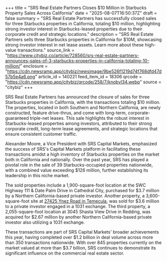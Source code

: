 +++
title = "SRS Real Estate Partners Closes $10 Million in Starbucks Property Sales Across California"
date = "2025-08-07T16:50:37Z"
draft = false
summary = "SRS Real Estate Partners has successfully closed sales for three Starbucks properties in California, totaling $10 million, highlighting strong investor interest in Starbucks-leased properties due to their corporate credit and strategic locations."
description = "SRS Real Estate Partners sells three Starbucks properties in California for $10M, showcasing strong investor interest in net lease assets. Learn more about these high-value transactions."
source_link = "https://www.citybiz.co/article/728560/srs-real-estate-partners-announces-sales-of-3-starbucks-properties-in-california-totaling-10-million/"
enclosure = "https://cdn.newsramp.app/citybiz/newsimage/9be526f1219d74f768dfd47d57b5e4a6.png"
article_id = 140221
feed_item_id = 18306
qrcode = "https://cdn.newsramp.app/citybiz/qrcode/258/7/knobvI34.webp"
source = "citybiz"
+++

<p>SRS Real Estate Partners has announced the closure of sales for three Starbucks properties in California, with the transactions totaling $10 million. The properties, located in both Southern and Northern California, are newly constructed, feature drive-thrus, and come with long-term, corporate-guaranteed triple-net leases. This sale highlights the robust interest in Starbucks-leased properties among investors, attributed to their strong corporate credit, long-term lease agreements, and strategic locations that ensure consistent customer traffic.</p><p>Alexander Moore, a Vice President with SRS Capital Markets, emphasized the success of SRS's Capital Markets platform in facilitating these transactions amidst a high inventory of Starbucks properties on the market both in California and nationally. Over the past year, SRS has played a pivotal role in the sale of 39 Starbucks-occupied properties nationwide, with a combined value exceeding $126 million, further establishing its leadership in this niche market.</p><p>The sold properties include a 1,900-square-foot location at the SWC Highway 111 & Date Palm Drive in Cathedral City, purchased for $3.7 million by a Northern California-based private investor. Another property, a 3,600-square-foot site at <a href='https://srsre.com' rel='nofollow' target='_blank'>27425 Ynez Road in Temecula</a>, was sold for $3.6 million to a private investor engaged in a 1031 exchange. The third property, a 2,055-square-foot location at 3045 Shasta View Drive in Redding, was acquired for $2.67 million by another Northern California-based private investor also utilizing a 1031 exchange.</p><p>These transactions are part of SRS Capital Markets' broader achievements this year, having completed over $1.2 billion in deal volume across more than 350 transactions nationwide. With over 845 properties currently on the market valued at more than $3.7 billion, SRS continues to demonstrate its significant influence on the commercial real estate sector.</p>